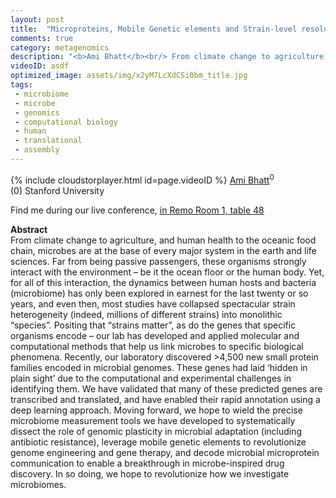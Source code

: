 ```yaml
---
layout: post
title:  "Microproteins, Mobile Genetic elements and Strain-level resolution in the microbiome – a path to precision medicine"
comments: true
category: metagenomics
description: "<b>Ami Bhatt</b><br/> From climate change to agriculture, and human hea..."
videoID: asdf
optimized_image: assets/img/x2yM7LcXdCSi0bm_title.jpg
tags:
 - microbiome
 - microbe
 - genomics
 - computational biology
 - human
 - translational
 - assembly
---
```

{% include cloudstorplayer.html id=page.videoID %}
[<u>Ami Bhatt</u>](http://bhattlab.com)<sup>0</sup><br/>
\(0\) Stanford University

Find me during our live conference, [in Remo Room 1, table 48](https://remo.co)

<b>Abstract</b><br/>
 From climate change to agriculture, and human health to the oceanic food chain, microbes are at the base of every major system in the earth and life sciences. Far from being passive passengers, these organisms strongly interact with the environment – be it the ocean floor or the human body. Yet, for all of this interaction, the dynamics between human hosts and bacteria \(microbiome\) has only been explored in earnest for the last twenty or so years, and even then, most studies have collapsed spectacular strain heterogeneity \(indeed, millions of different strains\) into monolithic “species”. Positing that “strains matter”, as do the genes that specific organisms encode – our lab has developed and applied molecular and computational methods that help us link microbes to specific biological phenomena. Recently, our laboratory discovered &gt;4,500 new small protein families encoded in microbial genomes. These genes had laid ‘hidden in plain sight’ due to the computational and experimental challenges in identifying them. We have validated that many of these predicted genes are transcribed and translated, and have enabled their rapid annotation using a deep learning approach. Moving forward, we hope to wield the precise microbiome measurement tools we have developed to systematically dissect the role of genomic plasticity in microbial adaptation \(including antibiotic resistance\), leverage mobile genetic elements to revolutionize genome engineering and gene therapy, and decode microbial microprotein communication to enable a breakthrough in microbe-inspired drug discovery. In so doing, we hope to revolutionize how we investigate microbiomes.
